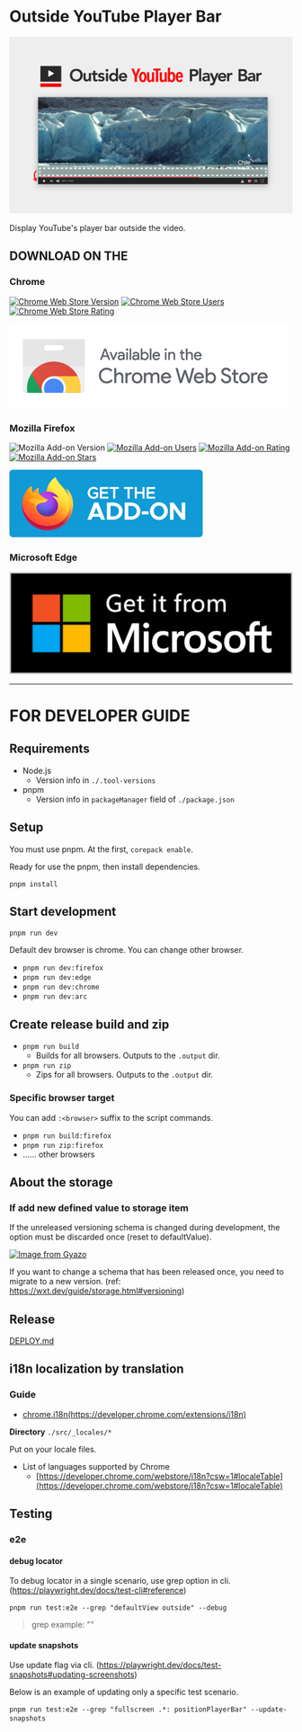 # Outside YouTube Player Bar

![](https://raw.githubusercontent.com/1natsu172/Outside-YouTube-Player-Bar/master/promo/Screenshot_1280x800-hero.png)

Display YouTube's player bar outside the video.

## DOWNLOAD ON THE 

### Chrome
[![Chrome Web Store Version](https://img.shields.io/chrome-web-store/v/gmlbhbdkhnfhhmhdjopdbcfliajcafde.svg?style=for-the-badge)](https://chrome.google.com/webstore/detail/outside-youtube-player-ba/gmlbhbdkhnfhhmhdjopdbcfliajcafde)
[![Chrome Web Store Users](https://img.shields.io/chrome-web-store/users/gmlbhbdkhnfhhmhdjopdbcfliajcafde.svg?style=for-the-badge)](https://chrome.google.com/webstore/detail/outside-youtube-player-ba/gmlbhbdkhnfhhmhdjopdbcfliajcafde)
[![Chrome Web Store Rating](https://img.shields.io/chrome-web-store/stars/gmlbhbdkhnfhhmhdjopdbcfliajcafde.svg?style=for-the-badge)](https://chrome.google.com/webstore/detail/outside-youtube-player-ba/gmlbhbdkhnfhhmhdjopdbcfliajcafde)

[![Chrome Web Store](./promo/Chrome-Web-Store-available-in-the.png)](https://chrome.google.com/webstore/detail/outside-youtube-player-ba/gmlbhbdkhnfhhmhdjopdbcfliajcafde)


### Mozilla Firefox
![Mozilla Add-on Version](https://img.shields.io/amo/v/%7B6c3b7240-7017-430b-b03c-432e61ee3a82%7D?style=for-the-badge)
[![Mozilla Add-on Users](https://img.shields.io/amo/users/%7B6c3b7240-7017-430b-b03c-432e61ee3a82%7D?style=for-the-badge)](https://addons.mozilla.org/firefox/addon/outside-youtube-player-bar)
[![Mozilla Add-on Rating](https://img.shields.io/amo/rating/%7B6c3b7240-7017-430b-b03c-432e61ee3a82%7D?style=for-the-badge)](https://addons.mozilla.org/firefox/addon/outside-youtube-player-bar)
[![Mozilla Add-on Stars](https://img.shields.io/amo/stars/%7B6c3b7240-7017-430b-b03c-432e61ee3a82%7D?style=for-the-badge)](https://addons.mozilla.org/firefox/addon/outside-youtube-player-bar)

[![Mozilla GET THE ADD-ON](./promo/Firefox-get-the-addon.svg)](https://addons.mozilla.org/firefox/addon/outside-youtube-player-bar)

### Microsoft Edge
[![Edge add-ons](./promo/Microsoft-get-it-from.svg)](https://microsoftedge.microsoft.com/addons/detail/cgmpfcjkhpmpcomcbpapfpdcalmpgjgb)

***

# FOR DEVELOPER GUIDE

## Requirements

- Node.js
  - Version info in `./.tool-versions`
- pnpm
  - Version info in `packageManager` field of `./package.json`

## Setup

You must use pnpm. At the first, `corepack enable`.

Ready for use the pnpm, then install dependencies.

```
pnpm install
```

## Start development

```
pnpm run dev
```

Default dev browser is chrome. You can change other browser.

- `pnpm run dev:firefox`
- `pnpm run dev:edge`
- `pnpm run dev:chrome`
- `pnpm run dev:arc`

## Create release build and zip

- `pnpm run build`
  - Builds for all browsers. Outputs to the `.output` dir.
- `pnpm run zip`
  - Zips for all browsers. Outputs to the `.output` dir.

### Specific browser target

You can add `:<browser>` suffix to the script commands.

- `pnpm run build:firefox`
- `pnpm run zip:firefox`
- …… other browsers

## About the storage

### If add new defined value to storage item

If the unreleased versioning schema is changed during development, the option must be discarded once (reset to defaultValue).

[![Image from Gyazo](https://i.gyazo.com/5b692ce0041c6ea10b5735cd2d65a0cc.png)](https://gyazo.com/5b692ce0041c6ea10b5735cd2d65a0cc)

If you want to change a schema that has been released once, you need to migrate to a new version. (ref: https://wxt.dev/guide/storage.html#versioning)

## Release

[DEPLOY.md](./DEPLOY.md)

## i18n localization by translation

### Guide

* [chrome.i18n(https://developer.chrome.com/extensions/i18n)](https://developer.chrome.com/extensions/i18n)

**Directory** `./src/_locales/*`

Put on your locale files. 

* List of languages supported by Chrome
    * [https://developer.chrome.com/webstore/i18n?csw=1#localeTable](https://developer.chrome.com/webstore/i18n?csw=1#localeTable)

## Testing

### e2e

#### debug locator

To debug locator in a single scenario, use grep option in cli. (https://playwright.dev/docs/test-cli#reference)

```
pnpm run test:e2e --grep "defaultView outside" --debug
```

> grep example: "<describe-grep><space><test-title-grep>"

#### update snapshots

Use update flag via cli. (https://playwright.dev/docs/test-snapshots#updating-screenshots)

Below is an example of updating only a specific test scenario.

```
pnpm run test:e2e --grep "fullscreen .*: positionPlayerBar" --update-snapshots
```
